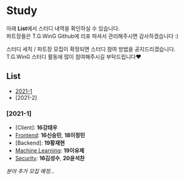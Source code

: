 # Study
아래 **List**에서 스터디 내역을 확인하실 수 있습니다.  
파트장들은 T.G.WinG Github에 리포 파셔서 관리해주시면 감사하겠습니다 :)  

스터디 세칙 / 파트장 모집이 확정되면 스터디 참여 방법을 공지드리겠습니다.  
T.G.WinG 스터디 활동에 많이 참여해주시길 부탁드립니다❤️  

## List
- [2021-1](https://github.com/TG-WinG/Study#2021-1)
- [2021-2]

### [2021-1]
- [Client]: **16강태우** <!-- 추가 예정 -->
- [Frontend](https://github.com/TG-WinG/frontend): **16신승민**, **18이정민**  
- [Backend]: **19황재현** <!-- 추가 예정-->
- [Machine Learning](https://github.com/TG-WinG/MachineLearning): **19이유제**  
- [Security](https://github.com/TG-WinG/seKHUrity): **16김성수**, **20윤석찬**  

*분야 추가 모집 예정...*